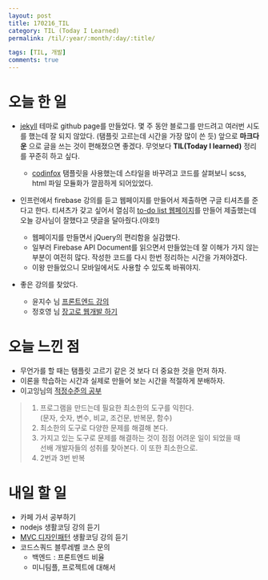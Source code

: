 ```yaml
---
layout: post
title: 170216_TIL
category: TIL (Today I Learned)
permalink: /til/:year/:month/:day/:title/

tags: [TIL, 개발]
comments: true
---
```

# 오늘 한 일
- [jekyll](https://jekyllrb.com/) 테마로 github page를 만들었다. 몇 주 동안 블로그를 만드려고 여러번 시도를 했는데 잘 되지 않았다. (탬플릿 고르는데 시간을 가장 많이 쓴 듯) 앞으로 **마크다운** 으로 글을 쓰는 것이 편해졌으면 좋겠다. 무엇보다 **TIL(Today I learned)** 정리를 꾸준히 하고 싶다.

	- [codinfox](https://github.com/codinfox/codinfox-lanyon) 탬플릿을 사용했는데 스타일을 바꾸려고 코드를 살펴보니 scss, html 파일 모듈화가 깔끔하게 되어있었다.

- 인프런에서 firebase 강의를 듣고 웹페이지를 만들어서 제출하면 구글 티셔츠를 준다고 한다. 티셔츠가 갖고 싶어서 열심히 [to-do list 웹페이지](https://simple-todolist.firebaseapp.com/)를 만들어 제출했는데 오늘 강사님이 잘했다고 댓글을 달아줬다.(야호!)

	- 웹페이지를 만들면서 jQuery의 편리함을 실감했다.
	- 일부러 Firebase API Document를 읽으면서 만들었는데 잘 이해가 가지 않는 부분이 여전히 많다. 작성한 코드를 다시 한번 정리하는 시간을 가져야겠다.
	- 이왕 만들었으니 모바일에서도 사용할 수 있도록 바꿔야지.

- 좋은 강의를 찾았다.
	- 윤지수 님 [프론트엔드 강의](http://olc.kr/course/course_online_view.jsp?id=470&cid=524#self)
	- 정호영 님 [장고로 웹개발 하기](https://www.inflearn.com/%EC%83%81%ED%92%88/django-%EB%A1%9C-%EC%9B%B9-%EA%B0%9C%EB%B0%9C%ED%95%98%EA%B8%B0-1/)



# 오늘 느낀 점
- 무언가를 할 때는 탬플릿 고르기 같은 것 보다 더 중요한 것을 먼저 하자.
- 이론을 학습하는 시간과 실제로 만들어 보는 시간을 적절하게 분배하자.
- 이고잉님의 [적정수준의 공부](https://opentutorials.org/course/1189/10015)  
>1. 프로그램을 만드는데 필요한 최소한의 도구를 익힌다.  
>  (문자, 숫자, 변수, 비교, 조건문, 반복문, 함수)
>2. 최소한의 도구로 다양한 문제를 해결해 본다.
>3. 가지고 있는 도구로 문제를 해결하는 것이 점점 어려운 일이 되었을 때   
  선배 개발자들의 성취를 찾아본다. 이 또한 최소한으로.
>4. 2번과 3번 반복


# 내일 할 일
- 카페 가서 공부하기
- nodejs 생활코딩 강의 듣기
- [MVC 디자인패턴](https://opentutorials.org/course/697/3828) 생활코딩 강의 듣기
- 코드스쿼드 블루레벨 코스 문의
	- 백엔드 : 프론트엔드 비율
	- 미니팀플, 프로젝트에 대해서
